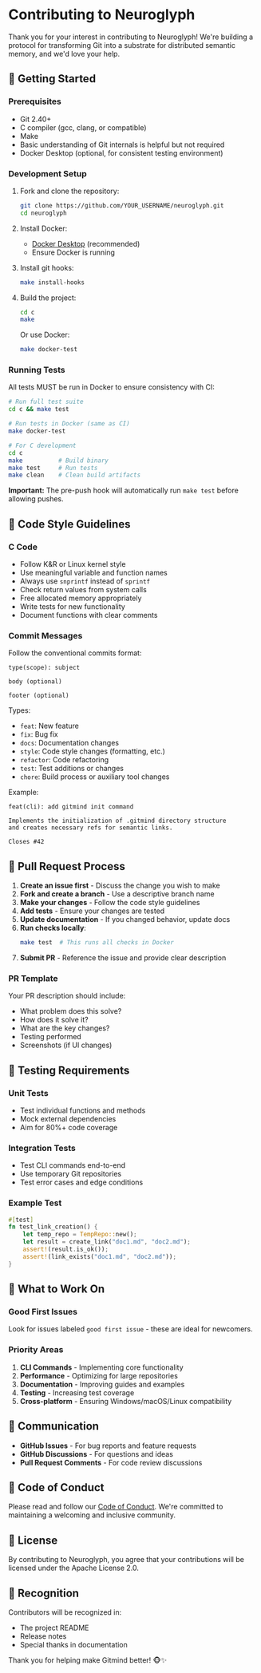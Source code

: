 <!-- SPDX-License-Identifier: Apache-2.0 -->
# Contributing to Neuroglyph

Thank you for your interest in contributing to Neuroglyph! We're building a protocol for transforming Git into a substrate for distributed semantic memory, and we'd love your help.

## 🚀 Getting Started

### Prerequisites

- Git 2.40+
- C compiler (gcc, clang, or compatible)
- Make
- Basic understanding of Git internals is helpful but not required
- Docker Desktop (optional, for consistent testing environment)

### Development Setup

1. Fork and clone the repository:
   ```bash
   git clone https://github.com/YOUR_USERNAME/neuroglyph.git
   cd neuroglyph
   ```

2. Install Docker:
   - [Docker Desktop](https://www.docker.com/products/docker-desktop/) (recommended)
   - Ensure Docker is running

3. Install git hooks:
   ```bash
   make install-hooks
   ```

4. Build the project:
   ```bash
   cd c
   make
   ```

   Or use Docker:
   ```bash
   make docker-test
   ```

### Running Tests

All tests MUST be run in Docker to ensure consistency with CI:

```bash
# Run full test suite
cd c && make test

# Run tests in Docker (same as CI)
make docker-test

# For C development
cd c
make          # Build binary
make test     # Run tests
make clean    # Clean build artifacts
```

**Important:** The pre-push hook will automatically run `make test` before allowing pushes.

## 📝 Code Style Guidelines

### C Code

- Follow K&R or Linux kernel style
- Use meaningful variable and function names
- Always use `snprintf` instead of `sprintf`
- Check return values from system calls
- Free allocated memory appropriately
- Write tests for new functionality
- Document functions with clear comments

### Commit Messages

Follow the conventional commits format:
```
type(scope): subject

body (optional)

footer (optional)
```

Types:
- `feat`: New feature
- `fix`: Bug fix
- `docs`: Documentation changes
- `style`: Code style changes (formatting, etc.)
- `refactor`: Code refactoring
- `test`: Test additions or changes
- `chore`: Build process or auxiliary tool changes

Example:
```
feat(cli): add gitmind init command

Implements the initialization of .gitmind directory structure
and creates necessary refs for semantic links.

Closes #42
```

## 🔄 Pull Request Process

1. **Create an issue first** - Discuss the change you wish to make
2. **Fork and create a branch** - Use a descriptive branch name
3. **Make your changes** - Follow the code style guidelines
4. **Add tests** - Ensure your changes are tested
5. **Update documentation** - If you changed behavior, update docs
6. **Run checks locally**:
   ```bash
   make test  # This runs all checks in Docker
   ```
7. **Submit PR** - Reference the issue and provide clear description

### PR Template

Your PR description should include:
- What problem does this solve?
- How does it solve it?
- What are the key changes?
- Testing performed
- Screenshots (if UI changes)

## 🧪 Testing Requirements

### Unit Tests
- Test individual functions and methods
- Mock external dependencies
- Aim for 80%+ code coverage

### Integration Tests
- Test CLI commands end-to-end
- Use temporary Git repositories
- Test error cases and edge conditions

### Example Test
```rust
#[test]
fn test_link_creation() {
    let temp_repo = TempRepo::new();
    let result = create_link("doc1.md", "doc2.md");
    assert!(result.is_ok());
    assert!(link_exists("doc1.md", "doc2.md"));
}
```

## 🎯 What to Work On

### Good First Issues
Look for issues labeled `good first issue` - these are ideal for newcomers.

### Priority Areas
1. **CLI Commands** - Implementing core functionality
2. **Performance** - Optimizing for large repositories
3. **Documentation** - Improving guides and examples
4. **Testing** - Increasing test coverage
5. **Cross-platform** - Ensuring Windows/macOS/Linux compatibility

## 💬 Communication

- **GitHub Issues** - For bug reports and feature requests
- **GitHub Discussions** - For questions and ideas
- **Pull Request Comments** - For code review discussions

## 🤝 Code of Conduct

Please read and follow our [Code of Conduct](CODE_OF_CONDUCT.md). We're committed to maintaining a welcoming and inclusive community.

## 📜 License

By contributing to Neuroglyph, you agree that your contributions will be licensed under the Apache License 2.0.

## 🙏 Recognition

Contributors will be recognized in:
- The project README
- Release notes
- Special thanks in documentation

Thank you for helping make Gitmind better! 🐵✨